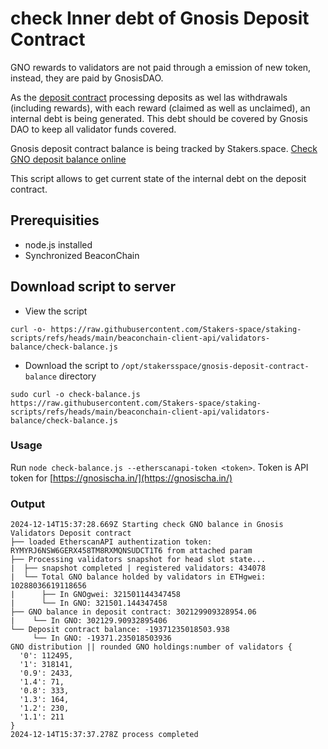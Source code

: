 # check Inner debt of Gnosis Deposit Contract
GNO rewards to validators are not paid through a emission of new token, instead, they are paid by GnosisDAO.

As the [deposit contract](https://gnosisscan.io/address/0x0b98057ea310f4d31f2a452b414647007d1645d9) processing deposits as wel las withdrawals (including rewards), with each reward (claimed as well as unclaimed), an internal debt is being generated. This debt should be covered by Gnosis DAO to keep all validator funds covered.

Gnosis deposit contract balance is being tracked by Stakers.space. [Check GNO deposit balance online](https://stakers.space/gnosis-staking/deposit-contract-balance)

This script allows to get current state of the internal debt on the deposit contract.

## Prerequisities
- node.js installed
- Synchronized BeaconChain

## Download script to server
- View the script
```
curl -o- https://raw.githubusercontent.com/Stakers-space/staking-scripts/refs/heads/main/beaconchain-client-api/validators-balance/check-balance.js
```
- Download the script to `/opt/stakersspace/gnosis-deposit-contract-balance` directory
```
sudo curl -o check-balance.js https://raw.githubusercontent.com/Stakers-space/staking-scripts/refs/heads/main/beaconchain-client-api/validators-balance/check-balance.js
```

### Usage
Run `node check-balance.js --etherscanapi-token <token>`.
Token is API token for [https://gnosischa.in/](https://gnosischa.in/)

### Output
```
2024-12-14T15:37:28.669Z Starting check GNO balance in Gnosis Validators Deposit contract
├── loaded EtherscanAPI authentization token: RYMYRJ6NSW6GERX458TM8RXMQNSUDCT1T6 from attached param
├── Processing validators snapshot for head slot state...
|  ├── snapshot completed | registered validators: 434078
|  └── Total GNO balance holded by validators in ETHgwei: 10288036619118656
|      ├── In GNOgwei: 321501144347458
|      └── In GNO: 321501.144347458
├── GNO balance in deposit contract: 302129909328954.06
|    └── In GNO: 302129.90932895406
└── Deposit contract balance: -19371235018503.938
     └── In GNO: -19371.235018503936
GNO distribution || rounded GNO holdings:number of validators {
  '0': 112495,
  '1': 318141,
  '0.9': 2433,
  '1.4': 71,
  '0.8': 333,
  '1.3': 164,
  '1.2': 230,
  '1.1': 211
}
2024-12-14T15:37:37.278Z process completed
```